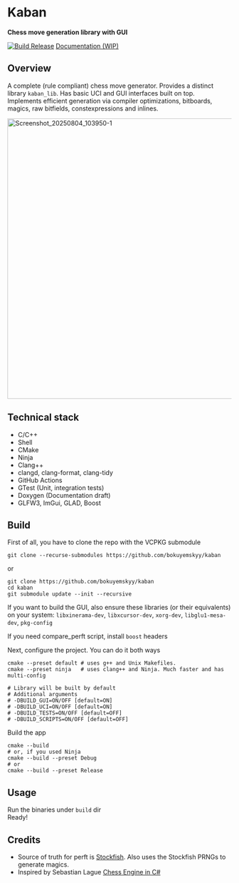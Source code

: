 # Kaban
**Chess move generation library with GUI**

[![Build Release](https://github.com/bokuyemskyy/kaban/actions/workflows/build-release.yml/badge.svg?branch=main)](https://github.com/bokuyemskyy/kaban/actions/workflows/build-release.yml)
[Documentation (WIP)](https://bokuyemskyy.github.io/kaban/docs/html/)

## Overview
A complete (rule compliant) chess move generator. Provides a distinct library `kaban_lib`. Has basic UCI and GUI interfaces built on top.  
Implements efficient generation via compiler optimizations, bitboards, magics, raw bitfields, constexpressions and inlines.

<img width="802" height="629" alt="Screenshot_20250804_103950-1" src="https://github.com/user-attachments/assets/34ada001-ab00-466a-b595-88b31466d711" />

## Technical stack
- C/C++
- Shell
- CMake
- Ninja
- Clang++
- clangd, clang-format, clang-tidy
- GitHub Actions
- GTest (Unit, integration tests)
- Doxygen (Documentation draft)
- GLFW3, ImGui, GLAD, Boost

## Build

First of all, you have to clone the repo with the VCPKG submodule

```
git clone --recurse-submodules https://github.com/bokuyemskyy/kaban
```
or
```
git clone https://github.com/bokuyemskyy/kaban
cd kaban
git submodule update --init --recursive
```

If you want to build the GUI, also ensure these libraries (or their equivalents) on your system:
`libxinerama-dev`, `libxcursor-dev`, `xorg-dev`, `libglu1-mesa-dev`, `pkg-config`

If you need compare_perft script, install `boost` headers

Next, configure the project. You can do it both ways
```
cmake --preset default # uses g++ and Unix Makefiles.
cmake --preset ninja   # uses clang++ and Ninja. Much faster and has multi-config

# Library will be built by default
# Additional arguments
# -DBUILD_GUI=ON/OFF [default=ON]
# -DBUILD_UCI=ON/OFF [default=ON]
# -DBUILD_TESTS=ON/OFF [default=OFF]
# -DBUILD_SCRIPTS=ON/OFF [default=OFF]
```

Build the app
```
cmake --build
# or, if you used Ninja
cmake --build --preset Debug
# or
cmake --build --preset Release
```

## Usage
Run the binaries under `build` dir  
Ready!


## Credits
- Source of truth for perft is [Stockfish](https://stockfishchess.org/). Also uses the Stockfish PRNGs to generate magics.
- Inspired by Sebastian Lague [Chess Engine in C#](https://www.youtube.com/watch?v=U4ogK0MIzqk)

